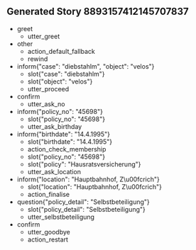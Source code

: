 ## Generated Story 8893157412145707837
* greet
    - utter_greet
* other
    - action_default_fallback
    - rewind
* inform{"case": "diebstahlm", "object": "velos"}
    - slot{"case": "diebstahlm"}
    - slot{"object": "velos"}
    - utter_proceed
* confirm
    - utter_ask_no
* inform{"policy_no": "45698"}
    - slot{"policy_no": "45698"}
    - utter_ask_birthday
* inform{"birthdate": "14.4.1995"}
    - slot{"birthdate": "14.4.1995"}
    - action_check_membership
    - slot{"policy_no": "45698"}
    - slot{"policy": "Hausratsversicherung"}
    - utter_ask_location
* inform{"location": "Hauptbahnhof, Z\u00fcrich"}
    - slot{"location": "Hauptbahnhof, Z\u00fcrich"}
    - action_finalise
* question{"policy_detail": "Selbstbeteiligung"}
    - slot{"policy_detail": "Selbstbeteiligung"}
    - utter_selbstbeteiligung
* confirm
    - utter_goodbye
    - action_restart

